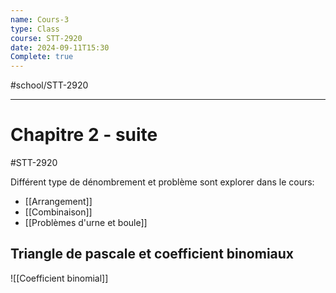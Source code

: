 ```yaml
---
name: Cours-3
type: Class
course: STT-2920
date: 2024-09-11T15:30
Complete: true
---
```

#school/STT-2920 
***
# Chapitre 2 - suite

#STT-2920

Différent type de dénombrement et problème sont explorer dans le cours:
- [[Arrangement]]
- [[Combinaison]]
- [[Problèmes d'urne et boule]]

## Triangle de pascale et coefficient binomiaux

![[Coefficient binomial]]